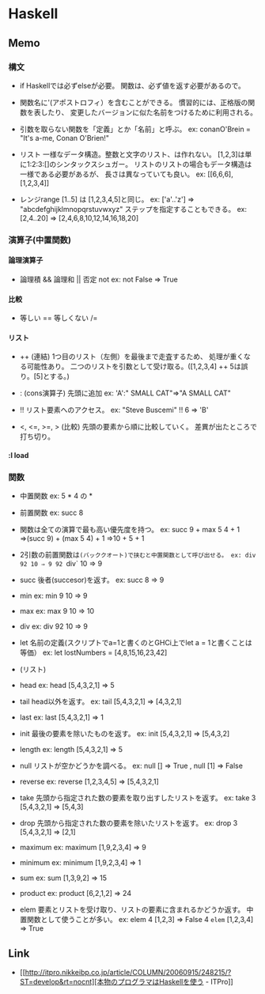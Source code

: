 # Haskell
## Memo
### 構文
- if
  Haskellでは必ずelseが必要。
  関数は、必ず値を返す必要があるので。

- 関数名に'(アポストロフィ）を含むことができる。
  慣習的には、正格版の関数を表したり、
  変更したバージョンに似た名前をつけるために利用される。

- 引数を取らない関数を「定義」とか「名前」と呼ぶ。
  ex: conanO'Brein = "It's a-me, Conan O'Brien!"

- リスト
  一様なデータ構造。整数と文字のリスト、は作れない。
  [1,2,3]は単に1:2:3:[]のシンタックスシュガー。
  リストのリストの場合もデータ構造は一様である必要があるが、
  長さは異なっていても良い。
  ex: [[6,6,6],[1,2,3,4]]

- レンジrange
  [1..5] は [1,2,3,4,5]と同じ。
  ex: ['a'..'z'] ⇒ "abcdefghijklmnopqrstuvwxyz"
  ステップを指定することもできる。
  ex: [2,4..20] ⇒ [2,4,6,8,10,12,14,16,18,20]

### 演算子(中置関数)
#### 論理演算子
- 
  論理積 &&
  論理和 ||
  否定 not 
   ex: not False ⇒ True
#### 比較
- 
  等しい ==
  等しくない /=

#### リスト
- ++ (連結)
   1つ目のリスト（左側）を最後まで走査するため、
   処理が重くなる可能性あり。
   二つのリストを引数として受け取る。([1,2,3,4] ++ 5は誤り。[5]とする。)

- : (cons演算子)
   先頭に追加
   ex: 'A':" SMALL CAT"⇒"A SMALL CAT"

- !!
   リスト要素へのアクセス。
   ex: "Steve Buscemi" !! 6 ⇒ 'B'

- <, <=, >=, > (比較)
   先頭の要素から順に比較していく。
   差異が出たところで打ち切り。

#### :l load

### 関数
- 中置関数
  ex: 5 * 4 の *

- 前置関数
  ex: succ 8

- 関数は全ての演算で最も高い優先度を持つ。
  ex: succ 9 + max 5 4 + 1
   ⇒(succ 9) + (max 5 4) + 1
   ⇒10 + 5 + 1

- 2引数の前置関数は`(バッククオート)で挟むと中置関数として呼び出せる。
  ex: div 92 10 ⇒ 9
   92 `div` 10 ⇒ 9


- succ
  後者(succesor)を返す。
  ex: succ 8 ⇒ 9

- min
  ex: min 9 10 ⇒ 9
- max
  ex: max 9 10 ⇒ 10

- div
  ex: div 92 10 ⇒ 9

- let
  名前の定義(スクリプトでa=1と書くのとGHCi上でlet a = 1と書くことは等価）
  ex: let lostNumbers = [4,8,15,16,23,42]

- (リスト)

- head
  ex: head [5,4,3,2,1] ⇒ 5
- tail
  head以外を返す。
  ex: tail [5,4,3,2,1] ⇒ [4,3,2,1]
- last
  ex: last [5,4,3,2,1] ⇒ 1
- init
  最後の要素を除いたものを返す。
  ex: init [5,4,3,2,1] ⇒ [5,4,3,2]

- length
  ex: length [5,4,3,2,1] ⇒ 5

- null
  リストが空かどうかを調べる。
  ex: null [] ⇒ True , null [1] ⇒ False

- reverse
  ex: reverse [1,2,3,4,5] ⇒ [5,4,3,2,1]

- take
  先頭から指定された数の要素を取り出すしたリストを返す。
  ex: take 3 [5,4,3,2,1] ⇒ [5,4,3]
- drop
  先頭から指定された数の要素を除いたリストを返す。
  ex: drop 3 [5,4,3,2,1] ⇒ [2,1]

- maximum
  ex: maximum [1,9,2,3,4] ⇒ 9
- minimum
  ex: minimum [1,9,2,3,4] ⇒ 1

- sum
  ex: sum [1,3,9,2] ⇒ 15
- product
  ex: product [6,2,1,2] ⇒ 24

- elem
  要素とリストを受け取り、リストの要素に含まれるかどうか返す。
  中置関数として使うことが多い。
  ex: elem 4 [1,2,3] ⇒ False
   4 `elem` [1,2,3,4] ⇒ True


## Link
- [[http://itpro.nikkeibp.co.jp/article/COLUMN/20060915/248215/?ST=develop&rt=nocnt][本物のプログラマはHaskellを使う - ITPro]]
